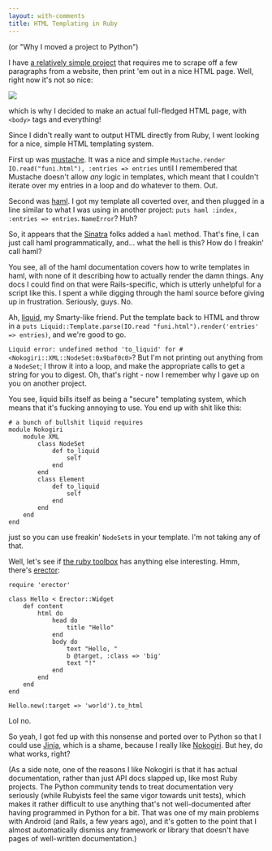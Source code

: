 ```yaml
---
layout: with-comments
title: HTML Templating in Ruby
---
```


(or "Why I moved a project to Python")

I have [a relatively simple project][funi-license-mirror] that requires me to
scrape off a few paragraphs from a website, then print 'em out in a nice HTML
page.  Well, right now it's not so nice:

![](http://imgur.com/JhQRU.png)

which is why I decided to make an actual full-fledged HTML page, with `<body>`
tags and everything!

Since I didn't really want to output HTML directly from Ruby, I went looking for
a nice, simple HTML templating system.

First up was [mustache]. It was a nice and simple `Mustache.render
IO.read("funi.html"), :entries => entries` until I remembered that Mustache
doesn't allow *any* logic in templates, which meant that I couldn't iterate over
my entries in a loop and do whatever to them.  Out.

Second was [haml]. I got my template all coverted over, and then plugged in a
line similar to what I was using in another project: `puts haml :index, :entries
=> entries`.  `NameError`?  Huh?

So, it appears that the [Sinatra] folks added a `haml` method. That's fine, I
can just call haml programmatically, and... what the hell is this? How do I
freakin' call haml?

You see, all of the haml documentation covers how to write templates in haml,
with none of it describing how to actually render the damn things. Any docs I
could find on that were Rails-specific, which is utterly unhelpful for a script
like this. I spent a while digging through the haml source before giving up in
frustration. Seriously, guys. No.

Ah, [liquid], my Smarty-like friend. Put the template back to HTML and throw
in a `puts Liquid::Template.parse(IO.read "funi.html").render('entries' =>
entries)`, and we're good to go.

`Liquid error: undefined method 'to_liquid' for #<Nokogiri::XML::NodeSet:0x9baf0c0>`?
But I'm not printing out anything from a `NodeSet`; I throw it into a loop, and
make the appropriate calls to get a string for you to digest. Oh, that's right -
now I remember why I gave up on you on another project.

You see, liquid bills itself as being a "secure" templating system, which means
that it's fucking annoying to use.  You end up with shit like this:

	# a bunch of bullshit liquid requires
	module Nokogiri
		module XML
			class NodeSet
				def to_liquid
					self
				end
			end
			class Element
				def to_liquid
					self
				end
			end
		end
	end

just so you can use freakin' `NodeSet`s in your template. I'm not taking any of
that.

Well, let's see if [the ruby toolbox] has anything else interesting. Hmm,
there's [erector]:

	require 'erector'
	
	class Hello < Erector::Widget
		def content
			html do
				head do
					title "Hello"
				end
				body do
					text "Hello, "
					b @target, :class => 'big'
					text "!"
				end
			end
		end
	end
	
	Hello.new(:target => 'world').to_html

Lol no.

So yeah, I got fed up with this nonsense and ported over to Python so that I
could use [Jinja], which is a shame, because I really like [Nokogiri]. But hey,
do what works, right?

(As a side note, one of the reasons I like Nokogiri is that it has actual
documentation, rather than just API docs slapped up, like most Ruby projects.
The Python community tends to treat documentation very seriously (while Rubyists
feel the same vigor towards unit tests), which makes it rather difficult to use
anything that's not well-documented after having programmed in Python for a bit.
That was one of my main problems with Android (and Rails, a few years ago), and
it's gotten to the point that I almost automatically dismiss any framework or
library that doesn't have pages of well-written documentation.)


[funi-license-mirror]: http://github.com/xiongchiamiov/funimation-license-mirror
[mustache]: http://mustache.github.com/
[haml]: http://haml-lang.com/
[Sinatra]: http://www.sinatrarb.com/
[liquid]: http://www.liquidmarkup.org/
[the ruby toolbox]: http://ruby-toolbox.com/categories/template_languages.html
[erector]: http://erector.rubyforge.org/
[Jinja]: http://jinja.pocoo.org/2/
[Nokogiri]: http://nokogiri.org/
